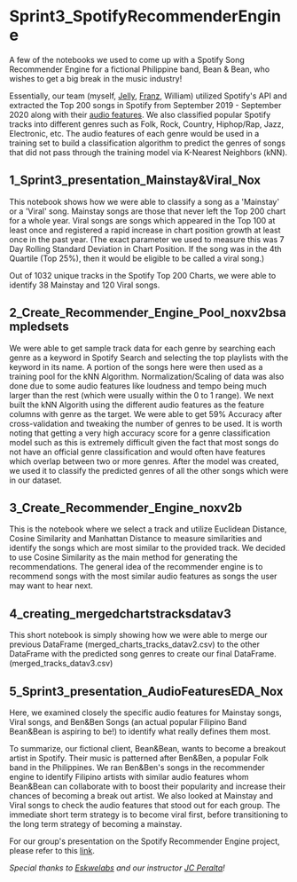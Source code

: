 # Sprint3_SpotifyRecommenderEngine
A few of the notebooks we used to come up with a Spotify Song Recommender Engine for a fictional Philippine band, Bean & Bean, who wishes to get a big break in the music industry!

Essentially, our team (myself, [Jelly](https://github.com/jeareyes17), [Franz](https://github.com/Znarfois), William) utilized Spotify's API and extracted the Top 200 songs in Spotify from September 2019 - September 2020 along with their [audio features](https://developer.spotify.com/documentation/web-api/reference/tracks/get-audio-features/). We also classified popular Spotify tracks into different genres such as Folk, Rock, Country, Hiphop/Rap, Jazz, Electronic, etc. The audio features of each genre would be used in a training set to build a classification algorithm to predict the genres of songs that did not pass through the training model via K-Nearest Neighbors (kNN).

## 1_Sprint3_presentation_Mainstay&Viral_Nox

This notebook shows how we were able to classify a song as a 'Mainstay' or a 'Viral' song. Mainstay songs are those that never left the Top 200 chart for a whole year. Viral songs are songs which appeared in the Top 100 at least once and registered a rapid increase in chart position growth at least once in the past year. (The exact parameter we used to measure this was 7 Day Rolling Standard Deviation in Chart Position. If the song was in the 4th Quartile (Top 25%), then it would be eligible to be called a viral song.) 

Out of 1032 unique tracks in the Spotify Top 200 Charts, we were able to identify 38 Mainstay and 120 Viral songs.

## 2_Create_Recommender_Engine_Pool_noxv2bsampledsets

We were able to get sample track data for each genre by searching each genre as a keyword in Spotify Search and selecting the top playlists with the keyword in its name. A portion of the songs here were then used as a training pool for the kNN Algorithm. Normalization/Scaling of data was also done due to some audio features like loudness and tempo being much larger than the rest (which were usually within the 0 to 1 range). We next built the kNN Algorith using the different audio features as the feature columns with genre as the target. We were able to get 59% Accuracy after cross-validation and tweaking the number of genres to be used. It is worth noting that getting a very high accuracy score for a genre classification model such as this is extremely difficult given the fact that most songs do not have an official genre classification and would often have features which overlap between two or more genres. After the model was created, we used it to classify the predicted genres of all the other songs which were in our dataset.

## 3_Create_Recommender_Engine_noxv2b

This is the notebook where we select a track and utilize Euclidean Distance, Cosine Similarity and Manhattan Distance to measure similarities and identify the songs which are most similar to the provided track. We decided to use Cosine Similarity as the main method for generating the recommendations. The general idea of the recommender engine is to recommend songs with the most similar audio features as songs the user may want to hear next.

## 4_creating_mergedchartstracksdatav3

This short notebook is simply showing how we were able to merge our previous DataFrame (merged_charts_tracks_datav2.csv) to the other DataFrame with the predicted song genres to create our final DataFrame. (merged_tracks_datav3.csv)

## 5_Sprint3_presentation_AudioFeaturesEDA_Nox

Here, we examined closely the specific audio features for Mainstay songs, Viral songs, and Ben&Ben Songs (an actual popular Filipino Band Bean&Bean is aspiring to be!) to identify what really defines them most. 

To summarize, our fictional client, Bean&Bean, wants to become a breakout artist in Spotify. Their music is patterned after Ben&Ben, a popular Folk band in the Philippines. We ran Ben&Ben's songs in the recommender engine to identify Filipino artists with similar audio features whom Bean&Bean can collaborate with to boost their popularity and increase their chances of becoming a break out artist. We also looked at Mainstay and Viral songs to check the audio features that stood out for each group. The immediate short term strategy is to become viral first, before transitioning to the long term strategy of becoming a mainstay.

For our group's presentation on the Spotify Recommender Engine project, please refer to this [link](https://docs.google.com/presentation/d/1IhwqKKCQs-BBfx8iKkVikn6-JZHX8VzT5PewdHS091o/).

*Special thanks to [Eskwelabs](https://www.eskwelabs.com/) and our instructor [JC Peralta](https://github.com/jcacperalta)!*
